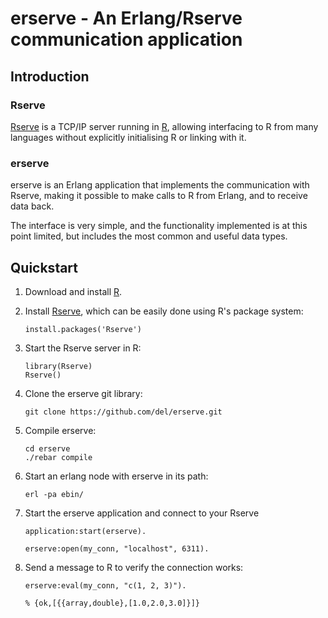 # erserve - An Erlang/Rserve communication application

## Introduction

### Rserve

[Rserve](http://www.rforge.net/Rserve/) is a TCP/IP server running in
[R](http://www.r-project.org/), allowing interfacing to R from many
languages without explicitly initialising R or linking with it.

### erserve

erserve is an Erlang application that implements the communication
with Rserve, making it possible to make calls to R from Erlang, and to
receive data back.

The interface is very simple, and the functionality implemented is at
this point limited, but includes the most common and useful data
types.


## Quickstart

1. Download and install [R](http://www.r-project.org/).

2. Install [Rserve](http://www.rforge.net/Rserve/), which can be
   easily done using R's package system:
   
       install.packages('Rserve')

3. Start the Rserve server in R:

       library(Rserve)
       Rserve()

4. Clone the erserve git library:

       git clone https://github.com/del/erserve.git

5. Compile erserve:

       cd erserve
       ./rebar compile

6. Start an erlang node with erserve in its path:

       erl -pa ebin/

7. Start the erserve application and connect to your Rserve

       application:start(erserve).
       
       erserve:open(my_conn, "localhost", 6311).

8. Send a message to R to verify the connection works:

       erserve:eval(my_conn, "c(1, 2, 3)").
       
       % {ok,[{{array,double},[1.0,2.0,3.0]}]}